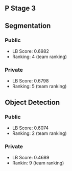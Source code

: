 ## P Stage 3

## Segmentation

### Public
- LB Score: 0.6982
- Ranking: 4 (team ranking)

### Private
- LB Score: 0.6798
- Ranking: 5 (team ranking)

## Object Detection

### Public
- LB Score: 0.6074
- Ranking: 2 (team ranking)

### Private
- LB Score: 0.4689
- Rankin: 9 (team ranking)
